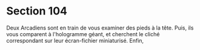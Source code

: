 # Section 104

Deux Arcadiens sont en train de vous examiner des pieds à la 
tête. Puis, ils vous comparent à l'hologramme géant, et cherchent 
le cliché correspondant sur leur écran-fichier miniaturisé. Enfin,